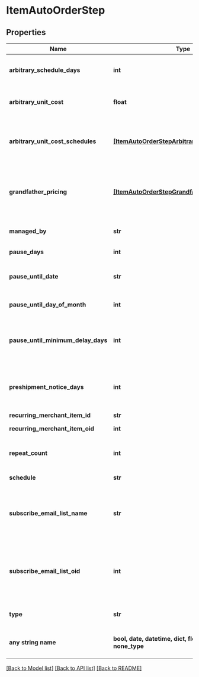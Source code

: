 # ItemAutoOrderStep


## Properties
Name | Type | Description | Notes
------------ | ------------- | ------------- | -------------
**arbitrary_schedule_days** | **int** | If the schedule is arbitrary, then this is the number of days | [optional] 
**arbitrary_unit_cost** | **float** | Arbitrary unit cost used to override the regular item cost | [optional] 
**arbitrary_unit_cost_schedules** | [**[ItemAutoOrderStepArbitraryUnitCostSchedule]**](ItemAutoOrderStepArbitraryUnitCostSchedule.md) | Arbitrary unit costs schedules for more advanced discounting by rebill attempt | [optional] 
**grandfather_pricing** | [**[ItemAutoOrderStepGrandfatherPricing]**](ItemAutoOrderStepGrandfatherPricing.md) | Grand-father pricing configuration if the rebill schedule has changed over time | [optional] 
**managed_by** | **str** | Managed by (defaults to UltraCart) | [optional] 
**pause_days** | **int** | Number of days to pause | [optional] 
**pause_until_date** | **str** | Wait for this step to happen until the specified date | [optional] 
**pause_until_day_of_month** | **int** | Pause until a specific day of the month | [optional] 
**pause_until_minimum_delay_days** | **int** | Pause at least this many days between the last order and the calculated next day of month | [optional] 
**preshipment_notice_days** | **int** | If set, a pre-shipment notice is sent to the customer this many days in advance | [optional] 
**recurring_merchant_item_id** | **str** | Item id to rebill | [optional] 
**recurring_merchant_item_oid** | **int** | Item object identifier to rebill | [optional] 
**repeat_count** | **int** | Number of times to rebill.  Last step can be null for infinite | [optional] 
**schedule** | **str** | Frequency of the rebill | [optional] 
**subscribe_email_list_name** | **str** | Email list name to subscribe the customer to when the rebill occurs (decommissioned email engine) | [optional] 
**subscribe_email_list_oid** | **int** | Email list identifier to subscribe the customer to when this rebill occurs (decommissioned email engine) | [optional] 
**type** | **str** | Type of step (item, kit only, loop or pause) | [optional] 
**any string name** | **bool, date, datetime, dict, float, int, list, str, none_type** | any string name can be used but the value must be the correct type | [optional]

[[Back to Model list]](../README.md#documentation-for-models) [[Back to API list]](../README.md#documentation-for-api-endpoints) [[Back to README]](../README.md)



